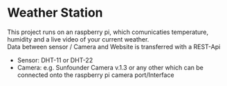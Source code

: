 # Weather Station

This project runs on an raspberry pi, which comunicaties temperature, humidity and a live video of your current weather. <br>
Data between sensor / Camera and Website is transferred with a REST-Api

- Sensor: DHT-11 or DHT-22
- Camera: e.g. Sunfounder Camera v.1.3 or any other which can be connected onto the raspberry pi camera port/Interface
